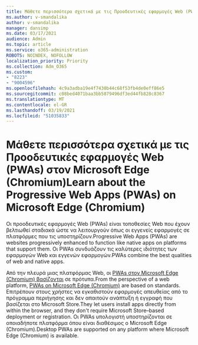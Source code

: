 ```yaml
---
title: Μάθετε περισσότερα σχετικά με τις Προοδευτικές εφαρμογές Web (PWAs) στον Microsoft Edge (Chromium)
ms.author: v-smandalika
author: v-smandalika
manager: dansimp
ms.date: 03/17/2021
audience: Admin
ms.topic: article
ms.service: o365-administration
ROBOTS: NOINDEX, NOFOLLOW
localization_priority: Priority
ms.collection: Adm_O365
ms.custom:
- "8223"
- "9004596"
ms.openlocfilehash: 4c9a3adba19e4f7430b44c68f53fb4de0eff86e5
ms.sourcegitcommit: c08bed4071baa3bb5879496df3ed44fb828c8367
ms.translationtype: MT
ms.contentlocale: el-GR
ms.lasthandoff: 03/19/2021
ms.locfileid: "51035833"
---
```

# <a name="learn-about-the-progressive-web-apps-pwas-on-microsoft-edge-chromium"></a><span data-ttu-id="9cc31-102">Μάθετε περισσότερα σχετικά με τις Προοδευτικές εφαρμογές Web (PWAs) στον Microsoft Edge (Chromium)</span><span class="sxs-lookup"><span data-stu-id="9cc31-102">Learn about the Progressive Web Apps (PWAs) on Microsoft Edge (Chromium)</span></span>

<span data-ttu-id="9cc31-103">Οι προοδευτικές εφαρμογές Web (PWAs) είναι τοποθεσίες Web που έχουν βελτιωθεί σταδιακά ώστε να λειτουργούν όπως οι εγγενείς εφαρμογές σε πλατφόρμες που τις υποστηρίζουν.</span><span class="sxs-lookup"><span data-stu-id="9cc31-103">Progressive Web Apps (PWAs) are websites progressively enhanced to function like native apps on platforms that support them.</span></span> <span data-ttu-id="9cc31-104">Οι PWAs συνδυάζουν τις καλύτερες ιδιότητες των εφαρμογών Web και εγγενών εφαρμογών.</span><span class="sxs-lookup"><span data-stu-id="9cc31-104">PWAs combine the best qualities of web and native apps.</span></span>

<span data-ttu-id="9cc31-105">Από την πλευρά μιας πλατφόρμας Web, οι [PWAs στον Microsoft Edge (Chromium) βασίζονται](https://docs.microsoft.com/microsoft-edge/progressive-web-apps-chromium/#pwas-on-microsoft-edge-chromium) σε πρότυπα.</span><span class="sxs-lookup"><span data-stu-id="9cc31-105">From the perspective of a web platform, [PWAs on Microsoft Edge (Chromium)](https://docs.microsoft.com/microsoft-edge/progressive-web-apps-chromium/#pwas-on-microsoft-edge-chromium) are based on standards.</span></span> <span data-ttu-id="9cc31-106">Επιτρέπουν στους χρήστες να εγκαθιστούν εφαρμογές απευθείας από το πρόγραμμα περιήγησης και δεν απαιτούν ανάπτυξη ή εγγραφή που βασίζεται στο Microsoft Store.</span><span class="sxs-lookup"><span data-stu-id="9cc31-106">They let users install apps directly from within the browser, and they don't require Microsoft Store–based deployment or registration.</span></span> <span data-ttu-id="9cc31-107">Οι PWAs υπολογιστή υποστηρίζονται σε οποιαδήποτε πλατφόρμα όπου είναι διαθέσιμος ο Microsoft Edge (Chromium).</span><span class="sxs-lookup"><span data-stu-id="9cc31-107">Desktop PWAs are supported on any platform where Microsoft Edge (Chromium) is available.</span></span>
